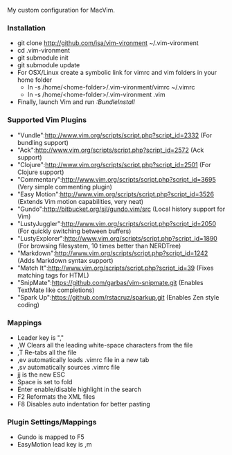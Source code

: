 My custom configuration for MacVim. 

### Installation

* git clone http://github.com/isa/vim-vironment ~/.vim-vironment
* cd .vim-vironment
* git submodule init
* git submodule update
* For OSX/Linux create a symbolic link for vimrc and vim folders in your home folder
    * ln -s /home/&lt;home-folder&gt;/.vim-vironment/vimrc ~/.vimrc
    * ln -s /home/&lt;home-folder&gt;/.vim-vironment .vim
* Finally, launch Vim and run *:BundleInstall*

### Supported Vim Plugins

* "Vundle":http://www.vim.org/scripts/script.php?script_id=2332 (For bundling support)
* "Ack":http://www.vim.org/scripts/script.php?script_id=2572 (Ack support)
* "Clojure":http://www.vim.org/scripts/script.php?script_id=2501 (For Clojure support)
* "Commentary":http://www.vim.org/scripts/script.php?script_id=3695 (Very simple commenting plugin)
* "Easy Motion":http://www.vim.org/scripts/script.php?script_id=3526 (Extends Vim motion capabilities, very neat)
* "Gundo":http://bitbucket.org/sjl/gundo.vim/src (Local history support for Vim)
* "LustyJuggler":http://www.vim.org/scripts/script.php?script_id=2050 (For quickly switching between buffers)
* "LustyExplorer":http://www.vim.org/scripts/script.php?script_id=1890 (For browsing filesystem, 10 times better than NERDTree)
* "Markdown":http://www.vim.org/scripts/script.php?script_id=1242 (Adds Markdown syntax support)
* "Match It":http://www.vim.org/scripts/script.php?script_id=39 (Fixes matching tags for HTML)
* "SnipMate":https://github.com/garbas/vim-snipmate.git (Enables TextMate like completions)
* "Spark Up":https://github.com/rstacruz/sparkup.git (Enables Zen style coding)

### Mappings

* Leader key is ","
* ,W Clears all the leading white-space characters from the file
* ,T Re-tabs all the file
* ,ev automatically loads .vimrc file in a new tab
* ,sv automatically sources .vimrc file
* jj is the new ESC
* Space is set to fold
* Enter enable/disable highlight in the search
* F2 Reformats the XML files
* F8 Disables auto indentation for better pasting

### Plugin Settings/Mappings

* Gundo is mapped to F5
* EasyMotion lead key is ,m
